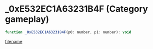 # _0xE532EC1A63231B4F (Category gameplay)

```js
function _0xE532EC1A63231B4F(p0: number, p1: number): void
```

[filename](_0xE532EC1A63231B4F_m.md ':include')